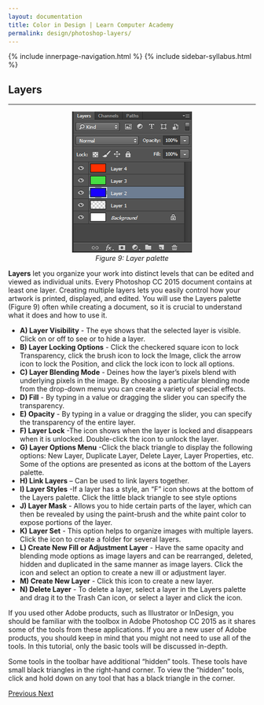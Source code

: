 ```yaml
---
layout: documentation
title: Color in Design | Learn Computer Academy
permalink: design/photoshop-layers/
---
```

<div class="loader">
{% include innerpage-navigation.html %}
{% include sidebar-syllabus.html %}
 <div class="page-content">
  <div class="content-wrapper">
   <div class="row">
    <div class="col-md-9 content">
     <!-- Your content goes started here -->
     <div class="doc-content">
      <h2>Layers</h2>
      <hr>
      <div class="row">
       <div class="col-md-2">
        <div class="img-block" style="text-align: center;">
         <img src="{{ site.baseurl }}/../assets/img/layers-img.png" alt="Color Boxes and Modes" class="img-fluid">
         <span style="display: block;">
          <i>Figure 9: Layer palette</i>
         </span>
        </div>
       </div>
       <div class="col-md-10">
        <div class="text-block">
         <p>
          <b>Layers</b> let you organize your work into distinct levels that can be edited and viewed as individual units. Every Photoshop CC 2015 document contains at least one layer. Creating multiple layers lets you easily control how your artwork is printed, displayed, and edited. You will use the Layers palette (Figure 9) often while creating a document, so it is crucial to understand what it does and how to use it.
         </p>
         <ul>
          <li>
           <b>A) Layer Visibility</b> - The eye shows that the selected layer is visible. Click on or off to see or to hide a layer.
          </li>
          <li>
           <b>B) Layer Locking Options</b> - Click the checkered square icon to lock Transparency, click the brush icon to lock the Image, click the arrow icon to lock the Position, and click the lock icon to lock all options.
          </li>
          <li>
           <b>C) Layer Blending Mode</b> - Deines how the layer’s pixels blend with underlying pixels in the image. By choosing a particular blending mode from the drop-down menu you can create a variety of special effects.
          </li>
          <li>
           <b>D) Fill</b> - By typing in a value or dragging the slider you can specify the transparency.
          </li>
          <li>
           <b>E) Opacity</b> - By typing in a value or dragging the slider, you can specify the transparency of the entire layer.
          </li>
          <li>
           <b>F) Layer Lock</b> -The icon shows when the layer is locked and disappears when it is unlocked. Double-click the icon to unlock the layer.
          </li>
          <li>
           <b>G) Layer Options Menu</b> -Click the black triangle to display the following options: New Layer, Duplicate Layer, Delete Layer, Layer Properties, etc. Some of the options are presented as icons at the bottom of the Layers palette.
          </li>
          <li>
           <b>H) Link Layers</b> – Can be used to link layers together.
          </li>
          <li>
           <b>I) Layer Styles</b> -If a layer has a style, an “F” icon shows at the bottom of the Layers palette. Click the little black triangle to see style options
          </li>
          <li>
           <b>J) Layer Mask</b> - Allows you to hide certain parts of the layer, which can then be revealed by using the paint-brush and the white paint color to expose portions of the layer.
          </li>
          <li>
           <b>K) Layer Set</b> - This option helps to organize images with multiple layers. Click the icon to create a folder for several layers.
          </li>
          <li>
           <b>L) Create New Fill or Adjustment Layer</b> - Have the same opacity and blending mode options as image layers and can be rearranged, deleted, hidden and duplicated in the same manner as image layers. Click the icon and select an option to create a new ill or adjustment layer.
          </li>
          <li>
           <b>M) Create New Layer</b> - Click this icon to create a new layer.
          </li>
          <li>
           <b>N) Delete Layer</b> - To delete a layer, select a layer in the Layers palette and drag it to the Trash Can icon, or select a layer and click the icon.
          </li>
         </ul>
         <p>If you used other Adobe products, such as Illustrator or InDesign, you should be familiar with the toolbox in Adobe Photoshop CC 2015 as it shares some of the tools from these applications. If you are a new user of Adobe products, you should keep in mind that you might not need to use all of the tools. In this tutorial, only the basic tools will be discussed in-depth.</p>
         <p>Some tools in the toolbar have additional “hidden” tools. These tools have small black triangles in the right-hand corner. To view the “hidden” tools, click and hold down on any tool that has a black triangle in the corner.</p>
        </div>
       </div>
      </div>
     </div>
     <!-- /.Your content goes ends here -->
     <div class="footer-btn d-flex justify-content-between">
      <a href="/design/photoshop-color-boxes" class="btn">
       <i class="fas fa-arrow-circle-left"></i>Previous </a>
      <a href="/design/photoshop-resizing" class="btn">Next <i class="fas fa-arrow-circle-right"></i>
      </a>
     </div>
     <!-- /.End of footer button -->
    </div>
    <!-- Right Sidebar Start--> <?php include '../../includes/right-sidebar-innerpage.php'; ?>
    <!-- Right-Sidebar End -->
   </div>
  </div>

